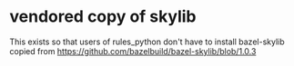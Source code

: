 # vendored copy of skylib

This exists so that users of rules_python don't have to install bazel-skylib
copied from https://github.com/bazelbuild/bazel-skylib/blob/1.0.3